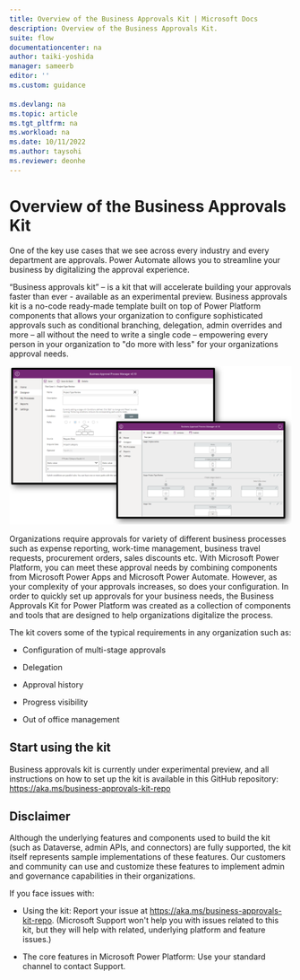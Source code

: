 ```yaml
---
title: Overview of the Business Approvals Kit | Microsoft Docs
description: Overview of the Business Approvals Kit.
suite: flow
documentationcenter: na
author: taiki-yoshida
manager: sameerb
editor: ''
ms.custom: guidance

ms.devlang: na
ms.topic: article
ms.tgt_pltfrm: na
ms.workload: na
ms.date: 10/11/2022
ms.author: taysohi
ms.reviewer: deonhe
---
```


# Overview of the Business Approvals Kit

One of the key use cases that we see across every industry and every department
are approvals. Power Automate allows you to streamline your business by
digitalizing the approval experience.

“Business approvals kit” – is a kit that will accelerate building your approvals
faster than ever - available as an experimental preview. Business approvals kit
is a no-code ready-made template built on top of Power Platform components that
allows your organization to configure sophisticated approvals such as
conditional branching, delegation, admin overrides and more – all without the
need to write a single code – empowering every person in your organization to
"do more with less" for your organizations approval needs.

![Business Approvals Kit screenshot](../media/business-approvals-kit.png)

Organizations require approvals for variety of different business processes such
as expense reporting, work-time management, business travel requests,
procurement orders, sales discounts etc. With Microsoft Power Platform, you can
meet these approval needs by combining components from Microsoft Power Apps and
Microsoft Power Automate. However, as your complexity of your approvals
increases, so does your configuration. In order to quickly set up approvals for
your business needs, the Business Approvals Kit for Power Platform was created
as a collection of components and tools that are designed to help organizations
digitalize the process.

The kit covers some of the typical requirements in any organization such as:

-   Configuration of multi-stage approvals

-   Delegation

-   Approval history

-   Progress visibility

-   Out of office management

## Start using the kit

Business approvals kit is currently under experimental preview, and all
instructions on how to set up the kit is available in this GitHub repository:
https://aka.ms/business-approvals-kit-repo

## Disclaimer

Although the underlying features and components used to build the kit (such as
Dataverse, admin APIs, and connectors) are fully supported, the kit itself
represents sample implementations of these features. Our customers and community
can use and customize these features to implement admin and governance
capabilities in their organizations.

If you face issues with:

-   Using the kit: Report your issue at
    https://aka.ms/business-approvals-kit-repo. (Microsoft Support won't help
    you with issues related to this kit, but they will help with related,
    underlying platform and feature issues.)

-   The core features in Microsoft Power Platform: Use your standard channel to
    contact Support.

